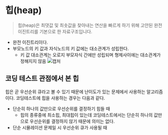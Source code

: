 # 힙(heap)
> 힙(heap)은 최댓값 및 최솟값을 찾아내는 연산을 빠르게 하기 위해 고안된 완전 이진트리를 기본으로 한 자료구조입니다.

- 완전 이진트리이다.
- 부모노드의 키 값과 자식노드의 키 값에는 대소관계가 성립한다.
	- 키 값 대소관계는 오로지 부모자식 간에만 성립되며 형제사이에는 대소관계가 정해지지 않음
![캡처](https://user-images.githubusercontent.com/48992412/146679299-f4a1f104-3e89-4b9e-855c-42bb217fa58b.JPG)


## 코딩 테스트 관점에서 본 힙
힙은 곧 우선순위 큐라고 볼 수 있기 때문에 난이도가 있는 문제에서 사용하는 알고리즘이다.
코딩테스트에 힙을 사용하는 경우는 다음과 같다.
- 단순히 하나의 값만으로 우선순위를 결정하기 힘들 때
	- 힙의 종류중에 최소힙, 최대힙이 있는데 코딩테스트에서는 단순히 하나의 값만으로 우선순위를 결정하지 않기 때문에 의미는 없다.
-  단순 시뮬레이션 문제일 시 우선순위 큐가 사용될 때

